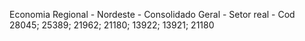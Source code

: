 Economia Regional - Nordeste - Consolidado Geral - Setor real -  Cod 28045; 25389; 21962; 21180; 13922; 13921; 21180